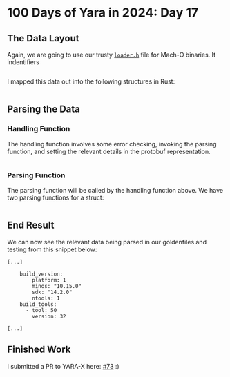 # 100 Days of Yara in 2024: Day 17

## The Data Layout
Again, we are going to use our trusty [`loader.h`](https://opensource.apple.com/source/xnu/xnu-4570.1.46/EXTERNAL_HEADERS/mach-o/loader.h.auto.html) file for Mach-O binaries. It indentifiers 
```c

```

I mapped this data out into the following structures in Rust:
```rust
```
## Parsing the Data

### Handling Function
The handling function involves some error checking, invoking the parsing function, and setting the relevant details in the protobuf representation.
```rust
```

### Parsing Function
The parsing function will be called by the handling function above. We have two parsing functions for a struct:

```rust
```

## End Result
We can now see the relevant data being parsed in our goldenfiles and testing from this snippet below:

```
[...]

    build_version:
        platform: 1
        minos: "10.15.0"
        sdk: "14.2.0"
        ntools: 1
    build_tools:
      - tool: 50
        version: 32

[...]
```

## Finished Work

I submitted a PR to YARA-X  here: [#73](https://github.com/VirusTotal/yara-x/pull/73) :)